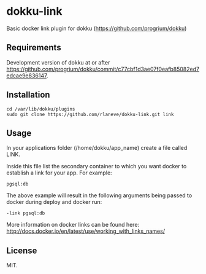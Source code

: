 dokku-link
==========

Basic docker link plugin for dokku (https://github.com/progrium/dokku)

Requirements
------------

Development version of dokku at or after https://github.com/progrium/dokku/commit/c77cbf1d3ae07f0eafb85082ed7edcae9e836147.

Installation
------------

````
cd /var/lib/dokku/plugins
sudo git clone https://github.com/rlaneve/dokku-link.git link
````

Usage
-----

In your applications folder (/home/dokku/app_name) create a file called LINK.

Inside this file list the secondary container to which you want docker to establish a link for your app. For example:

````
pgsql:db
````

The above example will result in the following arguments being passed to docker during deploy and docker run:

````
-link pgsql:db
````

More information on docker links can be found here: http://docs.docker.io/en/latest/use/working_with_links_names/

License
-------

MIT.
